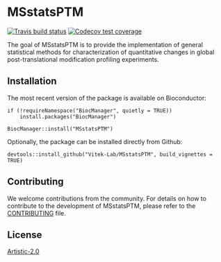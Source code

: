 # MSstatsPTM

<!-- badges: start -->
[![Travis build status](https://travis-ci.org/Vitek-Lab/MSstatsPTM.svg?branch=master)](https://travis-ci.org/Vitek-Lab/MSstatsPTM)
[![Codecov test coverage](https://codecov.io/gh/Vitek-Lab/MSstatsPTM/branch/master/graph/badge.svg)](https://codecov.io/gh/Vitek-Lab/MSstatsPTM?branch=master)
<!-- badges: end -->


The goal of MSstatsPTM is to provide the implementation of general statistical methods for characterization of quantitative changes in global post-translational modification profiling experiments.

## Installation 

The most recent version of the package is available on Bioconductor:

```
if (!requireNamespace("BiocManager", quietly = TRUE))
    install.packages("BiocManager")

BiocManager::install("MSstatsPTM")
```

Optionally, the package can be installed directly from Github:

```
devtools::install_github("Vitek-Lab/MSstatsPTM", build_vignettes = TRUE)
```

## Contributing

We welcome contributions from the community. For details on how to contribute to the
development of MSstatsPTM, please refer to the [CONTRIBUTING](https://github.com/Vitek-Lab/MSstatsPTM/blob/master/.github/CONTRIBUTING.md) file.

## License

[Artistic-2.0](https://opensource.org/licenses/Artistic-2.0)
